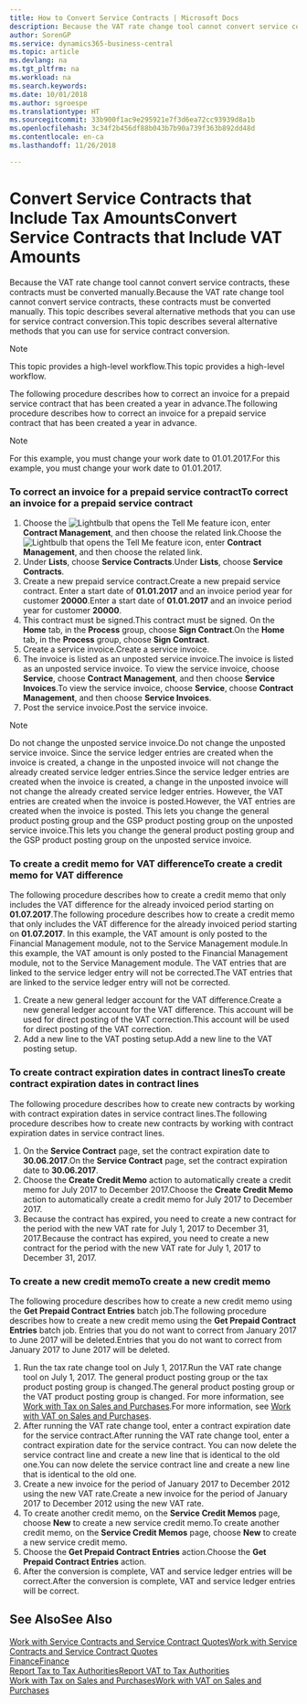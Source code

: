 ```yaml
---
title: How to Convert Service Contracts | Microsoft Docs
description: Because the VAT rate change tool cannot convert service contracts, these contracts must be converted manually. This topic describes several alternative methods that you can use for service contract conversion.
author: SorenGP
ms.service: dynamics365-business-central
ms.topic: article
ms.devlang: na
ms.tgt_pltfrm: na
ms.workload: na
ms.search.keywords: 
ms.date: 10/01/2018
ms.author: sgroespe
ms.translationtype: HT
ms.sourcegitcommit: 33b900f1ac9e295921e7f3d6ea72cc93939d8a1b
ms.openlocfilehash: 3c34f2b456df88b043b7b90a739f363b892dd48d
ms.contentlocale: en-ca
ms.lasthandoff: 11/26/2018

---
```

# <a name="convert-service-contracts-that-include-vat-amounts"></a><span data-ttu-id="377f7-104">Convert Service Contracts that Include Tax Amounts</span><span class="sxs-lookup"><span data-stu-id="377f7-104">Convert Service Contracts that Include VAT Amounts</span></span>
<span data-ttu-id="377f7-105">Because the VAT rate change tool cannot convert service contracts, these contracts must be converted manually.</span><span class="sxs-lookup"><span data-stu-id="377f7-105">Because the VAT rate change tool cannot convert service contracts, these contracts must be converted manually.</span></span> <span data-ttu-id="377f7-106">This topic describes several alternative methods that you can use for service contract conversion.</span><span class="sxs-lookup"><span data-stu-id="377f7-106">This topic describes several alternative methods that you can use for service contract conversion.</span></span>  

> [!NOTE]  
>  <span data-ttu-id="377f7-107">This topic provides a high-level workflow.</span><span class="sxs-lookup"><span data-stu-id="377f7-107">This topic provides a high-level workflow.</span></span>  

 <span data-ttu-id="377f7-108">The following procedure describes how to correct an invoice for a prepaid service contract that has been created a year in advance.</span><span class="sxs-lookup"><span data-stu-id="377f7-108">The following procedure describes how to correct an invoice for a prepaid service contract that has been created a year in advance.</span></span>  

> [!NOTE]  
>  <span data-ttu-id="377f7-109">For this example, you must change your work date to 01.01.2017.</span><span class="sxs-lookup"><span data-stu-id="377f7-109">For this example, you must change your work date to 01.01.2017.</span></span>  

### <a name="to-correct-an-invoice-for-a-prepaid-service-contract"></a><span data-ttu-id="377f7-110">To correct an invoice for a prepaid service contract</span><span class="sxs-lookup"><span data-stu-id="377f7-110">To correct an invoice for a prepaid service contract</span></span>  
1. <span data-ttu-id="377f7-111">Choose the ![Lightbulb that opens the Tell Me feature](media/ui-search/search_small.png "Tell me what you want to do") icon, enter **Contract Management**, and then choose the related link.</span><span class="sxs-lookup"><span data-stu-id="377f7-111">Choose the ![Lightbulb that opens the Tell Me feature](media/ui-search/search_small.png "Tell me what you want to do") icon, enter **Contract Management**, and then choose the related link.</span></span>  
2. <span data-ttu-id="377f7-112">Under **Lists**, choose **Service Contracts**.</span><span class="sxs-lookup"><span data-stu-id="377f7-112">Under **Lists**, choose **Service Contracts**.</span></span>  
3. <span data-ttu-id="377f7-113">Create a new prepaid service contract.</span><span class="sxs-lookup"><span data-stu-id="377f7-113">Create a new prepaid service contract.</span></span> <span data-ttu-id="377f7-114">Enter a start date of **01.01.2017** and an invoice period year for customer **20000**.</span><span class="sxs-lookup"><span data-stu-id="377f7-114">Enter a start date of **01.01.2017** and an invoice period year for customer **20000**.</span></span>  
4. <span data-ttu-id="377f7-115">This contract must be signed.</span><span class="sxs-lookup"><span data-stu-id="377f7-115">This contract must be signed.</span></span> <span data-ttu-id="377f7-116">On the **Home** tab, in the **Process** group, choose **Sign Contract**.</span><span class="sxs-lookup"><span data-stu-id="377f7-116">On the **Home** tab, in the **Process** group, choose **Sign Contract**.</span></span>  
5. <span data-ttu-id="377f7-117">Create a service invoice.</span><span class="sxs-lookup"><span data-stu-id="377f7-117">Create a service invoice.</span></span>
6. <span data-ttu-id="377f7-118">The invoice is listed as an unposted service invoice.</span><span class="sxs-lookup"><span data-stu-id="377f7-118">The invoice is listed as an unposted service invoice.</span></span> <span data-ttu-id="377f7-119">To view the service invoice, choose **Service**, choose **Contract Management**, and then choose **Service Invoices**.</span><span class="sxs-lookup"><span data-stu-id="377f7-119">To view the service invoice, choose **Service**, choose **Contract Management**, and then choose **Service Invoices**.</span></span>  
7. <span data-ttu-id="377f7-120">Post the service invoice.</span><span class="sxs-lookup"><span data-stu-id="377f7-120">Post the service invoice.</span></span>  

> [!NOTE]  
>  <span data-ttu-id="377f7-121">Do not change the unposted service invoice.</span><span class="sxs-lookup"><span data-stu-id="377f7-121">Do not change the unposted service invoice.</span></span> <span data-ttu-id="377f7-122">Since the service ledger entries are created when the invoice is created, a change in the unposted invoice will not change the already created service ledger entries.</span><span class="sxs-lookup"><span data-stu-id="377f7-122">Since the service ledger entries are created when the invoice is created, a change in the unposted invoice will not change the already created service ledger entries.</span></span> <span data-ttu-id="377f7-123">However, the VAT entries are created when the invoice is posted.</span><span class="sxs-lookup"><span data-stu-id="377f7-123">However, the VAT entries are created when the invoice is posted.</span></span> <span data-ttu-id="377f7-124">This lets you change the general product posting group and the GSP product posting group on the unposted service invoice.</span><span class="sxs-lookup"><span data-stu-id="377f7-124">This lets you change the general product posting group and the GSP product posting group on the unposted service invoice.</span></span>  

### <a name="to-create-a-credit-memo-for-vat-difference"></a><span data-ttu-id="377f7-125">To create a credit memo for VAT difference</span><span class="sxs-lookup"><span data-stu-id="377f7-125">To create a credit memo for VAT difference</span></span>  
<span data-ttu-id="377f7-126">The following procedure describes how to create a credit memo that only includes the VAT difference for the already invoiced period starting on **01.07.2017**.</span><span class="sxs-lookup"><span data-stu-id="377f7-126">The following procedure describes how to create a credit memo that only includes the VAT difference for the already invoiced period starting on **01.07.2017**.</span></span> <span data-ttu-id="377f7-127">In this example, the VAT amount is only posted to the Financial Management module, not to the Service Management module.</span><span class="sxs-lookup"><span data-stu-id="377f7-127">In this example, the VAT amount is only posted to the Financial Management module, not to the Service Management module.</span></span> <span data-ttu-id="377f7-128">The VAT entries that are linked to the service ledger entry will not be corrected.</span><span class="sxs-lookup"><span data-stu-id="377f7-128">The VAT entries that are linked to the service ledger entry will not be corrected.</span></span>  

1. <span data-ttu-id="377f7-129">Create a new general ledger account for the VAT difference.</span><span class="sxs-lookup"><span data-stu-id="377f7-129">Create a new general ledger account for the VAT difference.</span></span> <span data-ttu-id="377f7-130">This account will be used for direct posting of the VAT correction.</span><span class="sxs-lookup"><span data-stu-id="377f7-130">This account will be used for direct posting of the VAT correction.</span></span>  
2. <span data-ttu-id="377f7-131">Add a new line to the VAT posting setup.</span><span class="sxs-lookup"><span data-stu-id="377f7-131">Add a new line to the VAT posting setup.</span></span>  

### <a name="to-create-contract-expiration-dates-in-contract-lines"></a><span data-ttu-id="377f7-132">To create contract expiration dates in contract lines</span><span class="sxs-lookup"><span data-stu-id="377f7-132">To create contract expiration dates in contract lines</span></span>  
<span data-ttu-id="377f7-133">The following procedure describes how to create new contracts by working with contract expiration dates in service contract lines.</span><span class="sxs-lookup"><span data-stu-id="377f7-133">The following procedure describes how to create new contracts by working with contract expiration dates in service contract lines.</span></span>  

1. <span data-ttu-id="377f7-134">On the **Service Contract** page, set the contract expiration date to **30.06.2017**.</span><span class="sxs-lookup"><span data-stu-id="377f7-134">On the **Service Contract** page, set the contract expiration date to **30.06.2017**.</span></span>  
2. <span data-ttu-id="377f7-135">Choose the **Create Credit Memo** action to automatically create a credit memo for July 2017 to December 2017.</span><span class="sxs-lookup"><span data-stu-id="377f7-135">Choose the **Create Credit Memo** action to automatically create a credit memo for July 2017 to December 2017.</span></span>  
3. <span data-ttu-id="377f7-136">Because the contract has expired, you need to create a new contract for the period with the new VAT rate for July 1, 2017 to December 31, 2017.</span><span class="sxs-lookup"><span data-stu-id="377f7-136">Because the contract has expired, you need to create a new contract for the period with the new VAT rate for July 1, 2017 to December 31, 2017.</span></span>  

### <a name="to-create-a-new-credit-memo"></a><span data-ttu-id="377f7-137">To create a new credit memo</span><span class="sxs-lookup"><span data-stu-id="377f7-137">To create a new credit memo</span></span>  
<span data-ttu-id="377f7-138">The following procedure describes how to create a new credit memo using the **Get Prepaid Contract Entries** batch job.</span><span class="sxs-lookup"><span data-stu-id="377f7-138">The following procedure describes how to create a new credit memo using the **Get Prepaid Contract Entries** batch job.</span></span> <span data-ttu-id="377f7-139">Entries that you do not want to correct from January 2017 to June 2017 will be deleted.</span><span class="sxs-lookup"><span data-stu-id="377f7-139">Entries that you do not want to correct from January 2017 to June 2017 will be deleted.</span></span>  

1. <span data-ttu-id="377f7-140">Run the tax rate change tool on July 1, 2017.</span><span class="sxs-lookup"><span data-stu-id="377f7-140">Run the VAT rate change tool on July 1, 2017.</span></span> <span data-ttu-id="377f7-141">The general product posting group or the tax product posting group is changed.</span><span class="sxs-lookup"><span data-stu-id="377f7-141">The general product posting group or the VAT product posting group is changed.</span></span> <span data-ttu-id="377f7-142">For more information, see [Work with Tax on Sales and Purchases](finance-work-with-vat.md).</span><span class="sxs-lookup"><span data-stu-id="377f7-142">For more information, see [Work with VAT on Sales and Purchases](finance-work-with-vat.md).</span></span>  
2. <span data-ttu-id="377f7-143">After running the VAT rate change tool, enter a contract expiration date for the service contract.</span><span class="sxs-lookup"><span data-stu-id="377f7-143">After running the VAT rate change tool, enter a contract expiration date for the service contract.</span></span> <span data-ttu-id="377f7-144">You can now delete the service contract line and create a new line that is identical to the old one.</span><span class="sxs-lookup"><span data-stu-id="377f7-144">You can now delete the service contract line and create a new line that is identical to the old one.</span></span>  
3. <span data-ttu-id="377f7-145">Create a new invoice for the period of January 2017 to December 2012 using the new VAT rate.</span><span class="sxs-lookup"><span data-stu-id="377f7-145">Create a new invoice for the period of January 2017 to December 2012 using the new VAT rate.</span></span>  
4. <span data-ttu-id="377f7-146">To create another credit memo, on the **Service Credit Memos** page, choose **New** to create a new service credit memo.</span><span class="sxs-lookup"><span data-stu-id="377f7-146">To create another credit memo, on the **Service Credit Memos** page, choose **New** to create a new service credit memo.</span></span>  
5. <span data-ttu-id="377f7-147">Choose the **Get Prepaid Contract Entries** action.</span><span class="sxs-lookup"><span data-stu-id="377f7-147">Choose the **Get Prepaid Contract Entries** action.</span></span>  
6. <span data-ttu-id="377f7-148">After the conversion is complete, VAT and service ledger entries will be correct.</span><span class="sxs-lookup"><span data-stu-id="377f7-148">After the conversion is complete, VAT and service ledger entries will be correct.</span></span>  

## <a name="see-also"></a><span data-ttu-id="377f7-149">See Also</span><span class="sxs-lookup"><span data-stu-id="377f7-149">See Also</span></span>  
[<span data-ttu-id="377f7-150">Work with Service Contracts and Service Contract Quotes</span><span class="sxs-lookup"><span data-stu-id="377f7-150">Work with Service Contracts and Service Contract Quotes</span></span>](service-how-to-create-service-contracts-and-service-contract-quotes.md)  
[<span data-ttu-id="377f7-151">Finance</span><span class="sxs-lookup"><span data-stu-id="377f7-151">Finance</span></span>](finance.md)  
[<span data-ttu-id="377f7-152">Report Tax to Tax Authorities</span><span class="sxs-lookup"><span data-stu-id="377f7-152">Report VAT to Tax Authorities</span></span>](finance-how-report-vat.md)  
[<span data-ttu-id="377f7-153">Work with Tax on Sales and Purchases</span><span class="sxs-lookup"><span data-stu-id="377f7-153">Work with VAT on Sales and Purchases</span></span>](finance-work-with-vat.md)  

